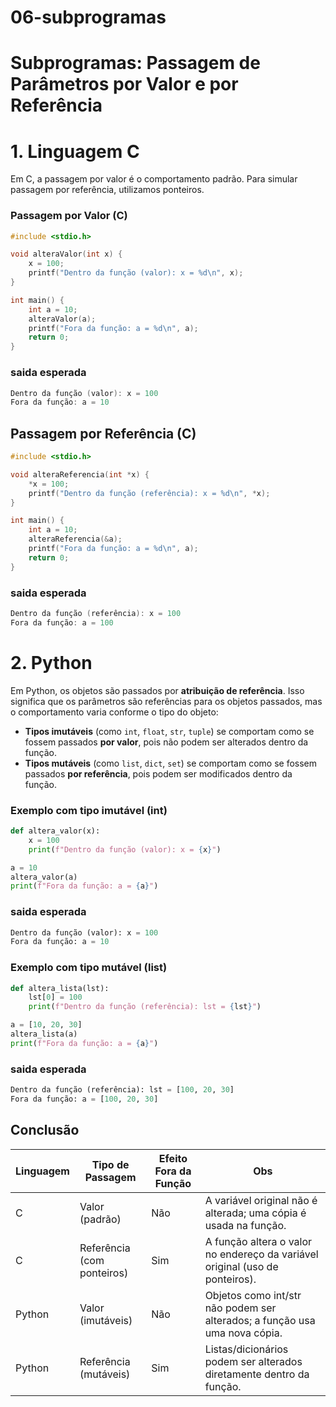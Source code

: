 # 06-subprogramas

# Subprogramas: Passagem de Parâmetros por Valor e por Referência

# 1. Linguagem C

Em C, a passagem por valor é o comportamento padrão. Para simular passagem por referência, utilizamos ponteiros.

### Passagem por Valor (C)

```c
#include <stdio.h>

void alteraValor(int x) {
    x = 100;
    printf("Dentro da função (valor): x = %d\n", x);
}

int main() {
    int a = 10;
    alteraValor(a);
    printf("Fora da função: a = %d\n", a);
    return 0;
}
```
### saida esperada
```c
Dentro da função (valor): x = 100  
Fora da função: a = 10
```

## Passagem por Referência (C)

```c
#include <stdio.h>

void alteraReferencia(int *x) {
    *x = 100;
    printf("Dentro da função (referência): x = %d\n", *x);
}

int main() {
    int a = 10;
    alteraReferencia(&a);
    printf("Fora da função: a = %d\n", a);
    return 0;
}
```
### saida esperada
```c
Dentro da função (referência): x = 100  
Fora da função: a = 100
```

# 2. Python

Em Python, os objetos são passados por **atribuição de referência**. Isso significa que os parâmetros são referências para os objetos passados, mas o comportamento varia conforme o tipo do objeto:

- **Tipos imutáveis** (como `int`, `float`, `str`, `tuple`) se comportam como se fossem passados **por valor**, pois não podem ser alterados dentro da função.
- **Tipos mutáveis** (como `list`, `dict`, `set`) se comportam como se fossem passados **por referência**, pois podem ser modificados dentro da função.

### Exemplo com tipo imutável (int)

```python
def altera_valor(x):
    x = 100
    print(f"Dentro da função (valor): x = {x}")

a = 10
altera_valor(a)
print(f"Fora da função: a = {a}")

```

### saida esperada
```python
Dentro da função (valor): x = 100  
Fora da função: a = 10
```
### Exemplo com tipo mutável (list)

```python
def altera_lista(lst):
    lst[0] = 100
    print(f"Dentro da função (referência): lst = {lst}")

a = [10, 20, 30]
altera_lista(a)
print(f"Fora da função: a = {a}")
```

### saida esperada

```python
Dentro da função (referência): lst = [100, 20, 30]  
Fora da função: a = [100, 20, 30]
```

## Conclusão

| Linguagem | Tipo de Passagem               | Efeito Fora da Função | Obs                                                                 |
|-----------|--------------------------------|------------------------|----------------------------------------------------------------------------|
| C         | Valor (padrão)                 | Não                   | A variável original não é alterada; uma cópia é usada na função.          |
| C         | Referência (com ponteiros)     | Sim                   | A função altera o valor no endereço da variável original (uso de ponteiros). |
| Python    | Valor (imutáveis)              | Não                   | Objetos como int/str não podem ser alterados; a função usa uma nova cópia. |
| Python    | Referência (mutáveis)          | Sim                   | Listas/dicionários podem ser alterados diretamente dentro da função.      |
